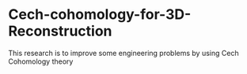 # Cech-cohomology-for-3D-Reconstruction
This research is to improve some engineering problems by using Cech Cohomology theory
